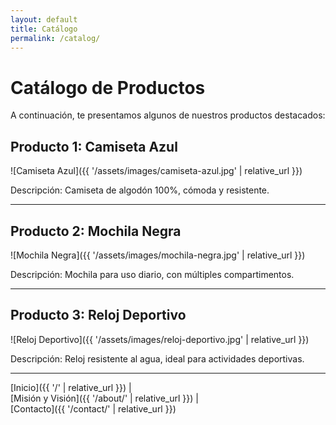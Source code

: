 ```yaml
---
layout: default
title: Catálogo
permalink: /catalog/
---
```


# Catálogo de Productos

A continuación, te presentamos algunos de nuestros productos destacados:

## Producto 1: Camiseta Azul

![Camiseta Azul]({{ '/assets/images/camiseta-azul.jpg' | relative_url }})

Descripción: Camiseta de algodón 100%, cómoda y resistente.

---

## Producto 2: Mochila Negra

![Mochila Negra]({{ '/assets/images/mochila-negra.jpg' | relative_url }})

Descripción: Mochila para uso diario, con múltiples compartimentos.

---

## Producto 3: Reloj Deportivo

![Reloj Deportivo]({{ '/assets/images/reloj-deportivo.jpg' | relative_url }})

Descripción: Reloj resistente al agua, ideal para actividades deportivas.

---

[Inicio]({{ '/' | relative_url }}) |  
[Misión y Visión]({{ '/about/' | relative_url }}) |  
[Contacto]({{ '/contact/' | relative_url }})
